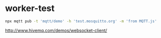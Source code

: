 # worker-test

```bash
npx mqtt pub -t 'mqtt/demo' -h 'test.mosquitto.org' -m 'from MQTT.js'
```

http://www.hivemq.com/demos/websocket-client/
